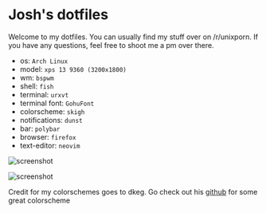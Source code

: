 # Josh's dotfiles

Welcome to my dotfiles. You can usually find my stuff over on /r/unixporn. If you have any questions, feel free to shoot me a pm over there. 

* os: `Arch Linux`
* model: `xps 13 9360 (3200x1800)`
* wm: `bspwm`
* shell: `fish`
* terminal: `urxvt`
* terminal font: `GohuFont`
* colorscheme: `skigh`
* notifications: `dunst`
* bar: `polybar`
* browser: `firefox`
* text-editor: `neovim`

![screenshot](http://i.imgur.com/bZmR48X.png)

![screenshot](http://imgur.com/u4azWIR.png)

Credit for my colorschemes goes to dkeg. Go check out his [github](https://github.com/dkeg/crayolo) for some great colorscheme 



